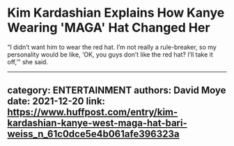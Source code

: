 # Kim Kardashian Explains How Kanye Wearing 'MAGA' Hat Changed Her

“I didn’t want him to wear the red hat. I’m not really a rule-breaker, so my personality would be like, ‘OK, you guys don’t like the red hat? I’ll take it off,’” she said.

---
category: ENTERTAINMENT
authors: David Moye
date: 2021-12-20
link: https://www.huffpost.com/entry/kim-kardashian-kanye-west-maga-hat-bari-weiss_n_61c0dce5e4b061afe396323a
---
